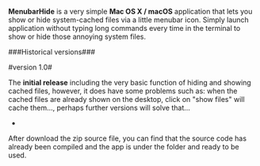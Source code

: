 **MenubarHide** is a very simple **Mac OS X / macOS** application that lets you show or hide system-cached files via a little menubar icon. Simply launch application without typing long commands every time in the terminal to show or hide those annoying system files.

###Historical versions###

#version 1.0#

The **initial release** including the very basic function of hiding and showing cached files, however, it does have some problems such as:
when the cached files are already shown on the desktop, click on "show files" will cache them..., perhaps further versions will solve that...

-
After download the zip source file, you can find that the source code has already been compiled and the app is under the folder and ready to be used.